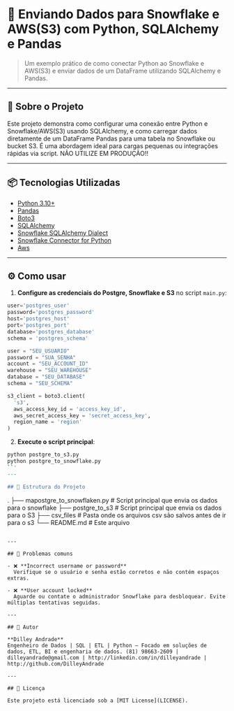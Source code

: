 # 🚀 Enviando Dados para Snowflake e AWS(S3) com Python, SQLAlchemy e Pandas

> Um exemplo prático de como conectar Python ao Snowflake e AWS(S3) e enviar dados de um DataFrame utilizando SQLAlchemy e Pandas.

---

## 📌 Sobre o Projeto

Este projeto demonstra como configurar uma conexão entre Python e Snowflake/AWS(S3) usando SQLAlchemy, e como carregar dados diretamente de um DataFrame Pandas para uma tabela no Snowflake ou bucket S3. É uma abordagem ideal para cargas pequenas ou integrações rápidas via script. NÃO UTILIZE EM PRODUÇÃO!!

---

## 📦 Tecnologias Utilizadas

- [Python 3.10+](https://www.python.org/)
- [Pandas](https://pandas.pydata.org/)
- [Boto3](https://boto3.amazonaws.com/)
- [SQLAlchemy](https://www.sqlalchemy.org/)
- [Snowflake SQLAlchemy Dialect](https://docs.snowflake.com/en/user-guide/sqlalchemy)
- [Snowflake Connector for Python](https://docs.snowflake.com/en/developer-guide/python-connector)
- [Aws](https://aws.amazon.com/)

---

## ⚙️ Como usar

1. **Configure as credenciais do Postgre, Snowflake e S3** no script `main.py`:

```python
user='postgres_user'
password='postgres_password'
host='postgres_host'
port='postgres_port'
database='postgres_database'
schema = 'postgres_schema'
```

```python
user = "SEU_USUARIO"
password = "SUA_SENHA"
account = "SEU_ACCOUNT_ID"
warehouse = "SEU_WAREHOUSE"
database = "SEU_DATABASE"
schema = "SEU_SCHEMA"
```

```python
s3_client = boto3.client(
  's3',
  aws_access_key_id = 'access_key_id',
  aws_secret_access_key = 'secret_access_key',
  region_name = 'region'
)
```

2. **Execute o script principal**:

```bash
python postgre_to_s3.py
python postgre_to_snowflake.py
``'
---

## 📂 Estrutura do Projeto

```
.
├── mapostgre_to_snowflaken.py  # Script principal que envia os dados para o snowflake
├── postgre_to_s3               # Script principal que envia os dados para o S3
├── csv_files                   # Pasta onde os arquivos csv são salvos antes de ir para o s3
└── README.md                   # Este arquivo
```

---

## 🛑 Problemas comuns

- ❌ **Incorrect username or password**  
  Verifique se o usuário e senha estão corretos e não contém espaços extras.

- ❌ **User account locked**  
  Aguarde ou contate o administrador Snowflake para desbloquear. Evite múltiplas tentativas seguidas.

---

## 👤 Autor

**Dilley Andrade**  
Engenheiro de Dados | SQL | ETL | Python — Focado em soluções de dados, ETL, BI e engenharia de dados. (81) 98663-2609 | dilleyandrade@gmail.com | http://linkedin.com/in/dilleyandrade | http://github.com/DilleyAndrade

---

## 📃 Licença

Este projeto está licenciado sob a [MIT License](LICENSE).
